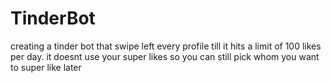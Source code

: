 # TinderBot
creating a tinder bot that swipe left every profile till it hits a limit of 100 likes per day.
it doesnt use your super likes so you can still pick whom you want to super like later
